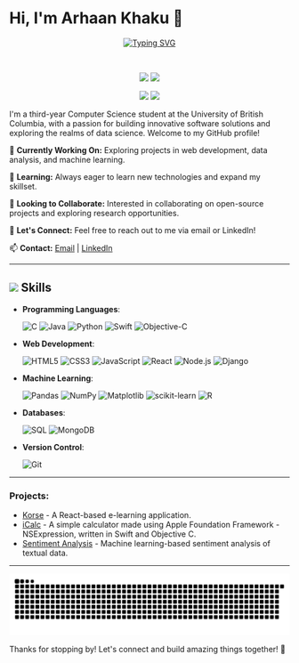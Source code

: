 # Hi, I'm Arhaan Khaku 👋

<p align="center">
  <a href="https://github.com/DenverCoder1/readme-typing-svg">
    <img src="https://readme-typing-svg.herokuapp.com?font=Inter&color=a397e6&size=25&center=true&vCenter=true&width=600&height=100&lines=Student+at+University+of+British+Columbia;Major+in+Computer+Science;Minor+in+Data+Science;Student+Developer;Active+Learner/Researcher;Welcome&speed=100" alt="Typing SVG">
  </a>
</p>



<br>

<p align="center">
  <img src="https://github-readme-stats.vercel.app/api?username=Arhaankk&show_icons=true&theme=tokyonight">
  <img src="https://github-readme-streak-stats.herokuapp.com/?user=Arhaankk&theme=tokyonight">
</p>

<p align="center">
  <img src="https://github-readme-stats.vercel.app/api/top-langs/?username=Arhaankk&theme=tokyonight">
  <img src="https://github-readme-stats.vercel.app/api?username=Arhaankk&show_icons=true&locale=en&count_private=true&hide_rank=true&custom_title=My%20GitHub%20Stats&disable_animations=true&theme=tokyonight">
</p>

I'm a third-year Computer Science student at the University of British Columbia, with a passion for building innovative software solutions and exploring the realms of data science. Welcome to my GitHub profile!

🔭 **Currently Working On:** Exploring projects in web development, data analysis, and machine learning.

🌱 **Learning:** Always eager to learn new technologies and expand my skillset.

👯 **Looking to Collaborate:** Interested in collaborating on open-source projects and exploring research opportunities.

💬 **Let's Connect:** Feel free to reach out to me via email or LinkedIn!

📫 **Contact:** [Email](arhaan1905@gmail.com) | [LinkedIn](https://www.linkedin.com/in/arhaankhaku)

---

## <img src="https://media2.giphy.com/media/QssGEmpkyEOhBCb7e1/giphy.gif?cid=ecf05e47a0n3gi1bfqntqmob8g9aid1oyj2wr3ds3mg700bl&rid=giphy.gif" width="25"> <b>Skills</b>

<p align="center">

- **Programming Languages**:
    
    ![C](https://img.shields.io/badge/C%20-%232370ED.svg?style=for-the-badge&logo=c&logoColor=white)
    ![Java](https://img.shields.io/badge/Java%20-%2300599C.svg?style=for-the-badge&logo=java&logoColor=white)
    ![Python](https://img.shields.io/badge/Python%20-%2314354C.svg?style=for-the-badge&logo=python&logoColor=white)
    ![Swift](https://img.shields.io/badge/Swift%20-%23FA7343.svg?style=for-the-badge&logo=swift&logoColor=white)
    ![Objective-C](https://img.shields.io/badge/Objective--C%20-%23657%2Cff.svg?style=for-the-badge&logo=objective-c&logoColor=white)
  
</p>

<p align="center">
  
- **Web Development**:

    ![HTML5](https://img.shields.io/badge/HTML5%20-%23E34F26.svg?style=for-the-badge&logo=html5&logoColor=white)
    ![CSS3](https://img.shields.io/badge/CSS3%20-%231572B6.svg?style=for-the-badge&logo=css3&logoColor=white)
    ![JavaScript](https://img.shields.io/badge/JavaScript%20-%23323330.svg?style=for-the-badge&logo=javascript&logoColor=%23F7DF1E)
    ![React](https://img.shields.io/badge/React%20-%2320232A.svg?style=for-the-badge&logo=react&logoColor=%2361DAFB)
    ![Node.js](https://img.shields.io/badge/Node.js%20-%2343853D.svg?style=for-the-badge&logo=node.js&logoColor=white)
    ![Django](https://img.shields.io/badge/Django%20-%23092E20.svg?style=for-the-badge&logo=django&logoColor=white)
</p>

<p align="center">
  
- **Machine Learning**:

    ![Pandas](https://img.shields.io/badge/Pandas%20-%23150458.svg?style=for-the-badge&logo=pandas&logoColor=white)
    ![NumPy](https://img.shields.io/badge/NumPy%20-%23013243.svg?style=for-the-badge&logo=numpy&logoColor=white)
    ![Matplotlib](https://img.shields.io/badge/Matplotlib%20-%23E24A33.svg?style=for-the-badge&logo=matplotlib&logoColor=white)
    ![scikit-learn](https://img.shields.io/badge/scikit--learn%20-%23F7931E.svg?style=for-the-badge&logo=scikit-learn&logoColor=white)
    ![R](https://img.shields.io/badge/R%20-%23276DC3.svg?style=for-the-badge&logo=r&logoColor=white)
</p>

<p align="center">

- **Databases**:
    
    ![SQL](https://img.shields.io/badge/SQL%20-%2300f.svg?style=for-the-badge&logo=sql&logoColor=white)
    ![MongoDB](https://img.shields.io/badge/MongoDB%20-%234ea94b.svg?style=for-the-badge&logo=mongodb&logoColor=white)
</p>

<p align="center">
   
 - **Version Control**:


    ![Git](https://img.shields.io/badge/Git%20-%23F05032.svg?style=for-the-badge&logo=git&logoColor=white)

</p>

---

### Projects:

- [Korse](#) - A React-based e-learning application.
- [iCalc](#) - A simple calculator made using Apple Foundation Framework - NSExpression, written in Swift and Objective C.
- [Sentiment Analysis](#) - Machine learning-based sentiment analysis of textual data.

---

<p align="center">
	<img src="https://github.com/7oSkaaa/7oSkaaa/blob/output/github-contribution-grid-snake.svg?" alt="Snake Game"/>
</p>

Thanks for stopping by! Let's connect and build amazing things together! 🚀
